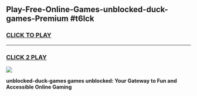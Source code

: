
## Play-Free-Online-Games-unblocked-duck-games-Premium #t6lck
<h3>
<a href="https://premium.freeplayer.one?title=unblocked-duck-games&ref=8M">CLICK TO PLAY</a></h3>
<hr>

<h3>
<a href="https://premium.freeplayer.one?title=unblocked-duck-games&ref=8M">CLICK 2 PLAY</a>
  
</h3>

<a href="https://premium.freeplayer.one?title=unblocked-duck-games&ref=8M"><img src="https://clearcache.store/games.png"></a>


**unblocked-duck-games games unblocked: Your Gateway to Fun and Accessible Online Gaming**
